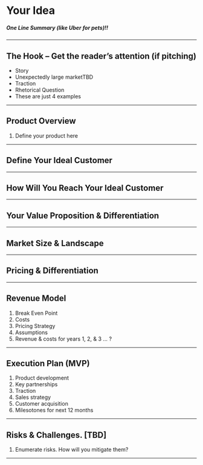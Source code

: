 
Your Idea
===

##### One Line Summary  (like Uber for pets)!!

---

## The Hook – Get the reader’s attention (if pitching)

- Story
- Unexpectedly large marketTBD
- Traction
- Rhetorical Question
- These are just 4 examples

---

## Product Overview 

1. Define your product here

   

---

## Define Your Ideal Customer



---

## How Will You Reach Your Ideal Customer



---

## Your Value Proposition & Differentiation

---

## Market Size & Landscape



---

## Pricing & Differentiation

---

## Revenue Model

1. Break Even Point
2. Costs
3. Pricing Strategy
4. Assumptions
5. Revenue & costs for years 1, 2, & 3 … ?

---

## Execution Plan (MVP)

1. Product development
2. Key partnerships
3. Traction
4. Sales strategy
5. Customer acquisition
6. Milesotones for next 12 months

---


## Risks & Challenges. [TBD]

1. Enumerate risks. How will you mitigate them?

---

